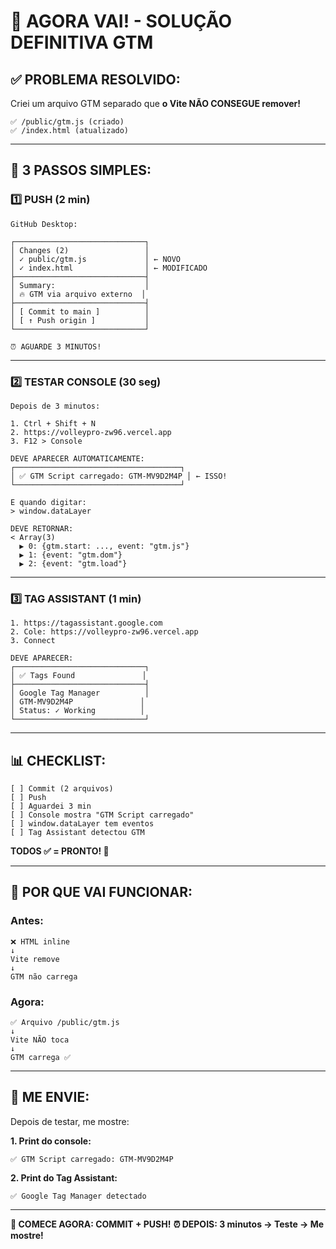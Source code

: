 # 🎯 AGORA VAI! - SOLUÇÃO DEFINITIVA GTM

## ✅ **PROBLEMA RESOLVIDO:**

Criei um arquivo GTM separado que **o Vite NÃO CONSEGUE remover!**

```
✅ /public/gtm.js (criado)
✅ /index.html (atualizado)
```

---

## 🚀 **3 PASSOS SIMPLES:**

### **1️⃣ PUSH (2 min)**

```
GitHub Desktop:

┌─────────────────────────────┐
│ Changes (2)                 │
│ ✓ public/gtm.js             │ ← NOVO
│ ✓ index.html                │ ← MODIFICADO
├─────────────────────────────┤
│ Summary:                    │
│ 🔥 GTM via arquivo externo  │
├─────────────────────────────┤
│ [ Commit to main ]          │
│ [ ↑ Push origin ]           │
└─────────────────────────────┘

⏰ AGUARDE 3 MINUTOS!
```

---

### **2️⃣ TESTAR CONSOLE (30 seg)**

```
Depois de 3 minutos:

1. Ctrl + Shift + N
2. https://volleypro-zw96.vercel.app
3. F12 > Console

DEVE APARECER AUTOMATICAMENTE:
┌─────────────────────────────────────┐
│ ✅ GTM Script carregado: GTM-MV9D2M4P │ ← ISSO!
└─────────────────────────────────────┘

E quando digitar:
> window.dataLayer

DEVE RETORNAR:
< Array(3)
  ▶ 0: {gtm.start: ..., event: "gtm.js"}
  ▶ 1: {event: "gtm.dom"}
  ▶ 2: {event: "gtm.load"}
```

---

### **3️⃣ TAG ASSISTANT (1 min)**

```
1. https://tagassistant.google.com
2. Cole: https://volleypro-zw96.vercel.app
3. Connect

DEVE APARECER:
┌─────────────────────────────┐
│ ✅ Tags Found               │
├─────────────────────────────┤
│ Google Tag Manager          │
│ GTM-MV9D2M4P               │
│ Status: ✓ Working          │
└─────────────────────────────┘
```

---

## 📊 **CHECKLIST:**

```
[ ] Commit (2 arquivos)
[ ] Push
[ ] Aguardei 3 min
[ ] Console mostra "GTM Script carregado"
[ ] window.dataLayer tem eventos
[ ] Tag Assistant detectou GTM
```

**TODOS ✅ = PRONTO! 🎉**

---

## 🎯 **POR QUE VAI FUNCIONAR:**

### **Antes:**
```
❌ HTML inline
↓
Vite remove
↓
GTM não carrega
```

### **Agora:**
```
✅ Arquivo /public/gtm.js
↓
Vite NÃO toca
↓
GTM carrega ✅
```

---

## 📸 **ME ENVIE:**

Depois de testar, me mostre:

**1. Print do console:**
```
✅ GTM Script carregado: GTM-MV9D2M4P
```

**2. Print do Tag Assistant:**
```
✅ Google Tag Manager detectado
```

---

**🚀 COMECE AGORA: COMMIT + PUSH!**
**⏰ DEPOIS: 3 minutos → Teste → Me mostre!**
